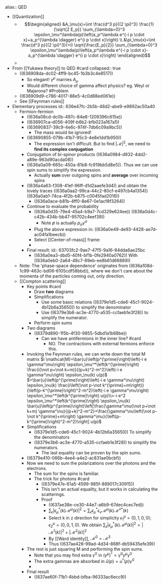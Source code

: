 alias:: QED

- [[Quantization]]
	- $$\begin{aligned}
	  &A_\mu(x)=\int \frac{d^3 p}{(2 \pi)^3} \frac{1}{\sqrt{2 E_p}} \sum_{\lambda=0}^3 \epsilon_\mu^\lambda(p)\left(a_p^\lambda e^{-i p \cdot x}+a_p^{\lambda \dagger} e^{i p \cdot x}\right) \\
	  &\pi_\mu(x)=\int \frac{d^3 p}{(2 \pi)^3}(+i) \sqrt{\frac{E_p}{2}} \sum_{\lambda=0}^3 \epsilon_\mu^\lambda(p)\left(a_p^\lambda e^{-i p \cdot x}-a_p^{\lambda \dagger} e^{i p \cdot x}\right)
	  \end{aligned}$$
	-
- From [[Yukawa theory]] to QED #card
  collapsed:: true
	- ((636908da-dc02-4ff9-bc45-1b3b3c4e8517))
		- So elegant! $\gamma^\mu$ marries $A_\mu$
		- Would different choice of gamma affect physics? eg. Weyl or Majarona? #Problem
	- ((636909d9-c786-4017-88e5-4c0d88ed061e))
	- See [[Feynman rules]]
- Elementary processes
  id:: 636e47fc-2b5b-48d2-abe9-e9892ac50a40
	- Fermion-fermion
		- ((636a08cd-dc0b-497c-84e8-1209396c615e))
		- ((636907ca-d056-409f-b6b2-bfb023a167a1))
		- ((63690837-39c9-4e6c-974f-7db6c09a9bc5))
			- The mass would be ignored!
		- ((63690855-079b-41b7-95c3-4e8e1dd1b950))
			- The expression isn't difficult. But to find $|\mathcal{M}|^2$, we need to **find its complex conjugation**
		- Conjugation of bi-spinor products ((636a0984-d932-4dd2-a89e-963d90acda08))
		- ((636a0a09-665c-450a-81b8-fc919bb5d8e5)). Thus we can use spin sums to simplify the expression.
			- Actually **sum** over outgoing spins and **average** over incoming spins
		- ((636a4a63-f308-41ef-96ff-d1d2aaefe3d4)) and obtain the lovely traces
		  ((636a0aa2-99ca-44c2-80cf-e497cb4a1354))((636a0ab1-74ca-4f2b-b875-c0045fad2016))
			- ((636a0ace-b81b-4ff0-8e67-0e1acf8f3264))
		- Continue to evaluate the probability
			- ((636a0d35-79e4-45a4-b9a7-7cd329e624ee))
			  ((636a0d4c-c42b-434b-bb47-95702c4eef39))
				- Note $\not p$ is actually $p_\alpha \gamma^\alpha$
			- Plug the above expression in:
			  ((636a0e49-de93-4428-ae7d-ac04fa1beecb))
			- Select [[Center-of-mass]] frame:
			-
		- Final result:
		  id:: 63703fc2-9ae7-47f5-9a16-84dda6ae25bc
			- ((636a0ea3-dbd5-40f4-bf1b-0fe2940a0762))
			  With ((636a0eb0-2a64-48c7-89eb-ee8b61d66889))
	- Note: The 'phase-space dependence' originates from ((636a108d-1c99-463c-bd06-6105cdf58bbd)), where we don't care about the momenta of the particles coming out, only direction.
	- [[Compton scattering]]
		- Key points #card
			- Draw **two** diagrams
			- Simplifications
				- Use some basic relations ((6379e1d5-cde6-45c1-9024-4b12b6a35650)) to simplify the denominator
				- Use ((6379e3b6-ac3e-4770-a535-ccfaeb1e3f28)) to simplify the numerator.
			- Perform spin sums
		- Two diagrams
			- ((6379d890-1f5b-4f30-9855-5dbd1a1b68be))
				- Can we have antifermions in the inner line? #card
					- NO. The contractions with external fermions enforce this.
		- Invoking the Feynman rules, we can write down the total M matrix 
		  $i \mathcal{M}=\bar{u}\left(p^{\prime}\right)\left(-i e \gamma^\mu\right) \epsilon_\mu^*\left(k^{\prime}\right) \frac{i(\not p+\not k+m)}{(p+k)^2-m^2}\left(-i e \gamma^\nu\right) \epsilon_\nu(k) u(p)$
		  $+\bar{u}\left(p^{\prime}\right)\left(-i e \gamma^\nu\right) \epsilon_\nu(k) \frac{i\left(\not p-\not k^{\prime}+m\right)}{\left(p-k^{\prime}\right)^2-m^2}\left(-i e \gamma^\mu\right) \epsilon_\mu^*\left(k^{\prime}\right) u(p)\\=-i e^2 \epsilon_\mu^*\left(k^{\prime}\right) \epsilon_\nu(k) \bar{u}\left(p^{\prime}\right)\left[\frac{\gamma^\mu(\not p+\not k+m) \gamma^\nu}{(p+k)^2-m^2}+\frac{\gamma^\nu\left(\not p-\not k^{\prime}+m\right) \gamma^\mu}{\left(p-k^{\prime}\right)^2-m^2}\right] u(p)$
		- Simplifications
			- ((6379e1d5-cde6-45c1-9024-4b12b6a35650)) To simplify the denominators
			- ((6379e3b6-ac3e-4770-a535-ccfaeb1e3f28)) to simplify the numerators.
				- The last equality can be proven by the spin sums.
		- ((6379e410-066b-4ee4-a4e2-ac831ae0bcbf))
		- Now we need to sum the polarizations over the photons and the electrons.
			- The sum for the spins is familiar.
			- The trick for photons #card
				- ((6379e47e-61a5-4599-985f-889017c30915))
				- This isn't an actual equality, but it works in calculating the scatterings.
				- Proof
					- ((637ae38e-ce30-44e7-a6b9-67dec4cec7ed))
					- $\sum_\epsilon\left|\epsilon_\mu^*(k) \mathcal{M}^\mu(k)\right|^2=\sum_\epsilon \epsilon_\mu^* \epsilon_\nu \mathcal{M}^\mu(k) \mathcal{M}^{\nu *}(k)$
					- Select k in z direction for simplicity  $\epsilon_1^\mu=(0,1,0,0) ; \quad \epsilon_2^\mu=(0,0,1,0)$. 
					  We obtain $\sum_\epsilon\left|\epsilon_\mu^*(k) \mathcal{M}^\mu(k)\right|^2=\left|\mathcal{M}^1(k)\right|^2+\left|\mathcal{M}^2(k)\right|^2$
					- By [[Ward identity]], $\mathcal{M}^0=\mathcal{M}^3$
					- Thus ((637ae426-99ad-4d34-868f-db59435efe39))
		- The rest is just squaring M and performing the spin sums.
			- Note that you may find extra $\gamma^0$ in $(\gamma^\mu)^\dag=\gamma^0\gamma^\mu\gamma^0$
			- The extra gammas are absorbed in $\bar u(p)=u^\dag(p)\gamma^0$
			-
		- Final result
			- ((637ae60f-71b1-4bbd-bfba-96333ac6ecc9))